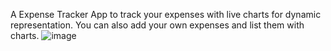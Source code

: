 A Expense Tracker App to track your expenses with live charts for dynamic representation.
You can also add your own expenses and list them with charts.
![image](https://user-images.githubusercontent.com/96350795/196505202-dae1a764-d1e5-478e-ace0-da83c4d0dde4.png)
